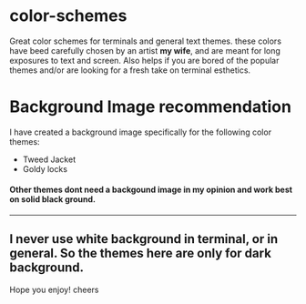 # color-schemes
Great color schemes for terminals and general text themes.
these colors have beed carefully chosen by an artist **my wife**, and are meant for long exposures to text and screen. Also helps if you are bored of the popular themes and/or are looking for a fresh take on terminal esthetics.

# Background Image recommendation
I have created a background image specifically for the following color themes:

* Tweed Jacket
* Goldy locks

#### Other themes dont need a backgound image in my opinion and work best on solid black ground.

***

## I never use white background in terminal, or in general. So the themes here are only for dark background.

Hope you enjoy!
cheers
